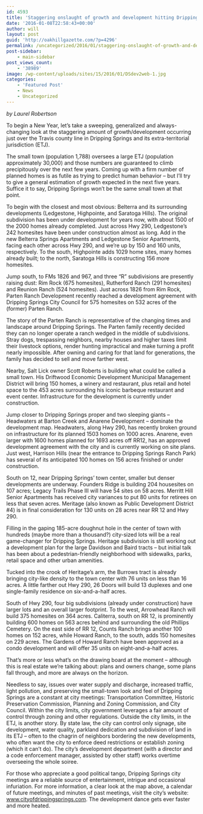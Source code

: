 ```yaml
---
id: 4593
title: 'Staggering onslaught of growth and development hitting Dripping Springs: a snapshot'
date: '2016-01-08T22:58:43+00:00'
author: will
layout: post
guid: 'http://oakhillgazette.com/?p=4296'
permalink: /uncategorized/2016/01/staggering-onslaught-of-growth-and-development-hitting-dripping-springs-a-snapshot/
post-sidebar:
    - main-sidebar
post_views_count:
    - '38989'
image: /wp-content/uploads/sites/15/2016/01/DSdev2web-1.jpg
categories:
    - 'Featured Post'
    - News
    - Uncategorized
---
```


*by Laurel Robertson*

To begin a New Year, let’s take a sweeping, generalized and always-changing look at the staggering amount of growth/development occurring just over the Travis county line in Dripping Springs and its extra-territorial jurisdiction (ETJ).

The small town (population 1,788) oversees a large ETJ (population approximately 30,000) and those numbers are guaranteed to climb precipitously over the next few years. Coming up with a firm number of planned homes is as futile as trying to predict human behavior – but I’ll try to give a general estimation of growth expected in the next five years. Suffice it to say, Dripping Springs won’t be the same small town at that point.

To begin with the closest and most obvious: Belterra and its surrounding developments (Ledgestone, Highpointe, and Saratoga Hills). The original subdivision has been under development for years now, with about 1500 of the 2000 homes already completed. Just across Hwy 290, Ledgestone’s 242 homesites have been under construction almost as long. Add in the new Belterra Springs Apartments and Ledgestone Senior Apartments, facing each other across Hwy 290, and we’re up by 150 and 160 units, respectively. To the south, Highpointe adds 1029 home sites, many homes already built; to the north, Saratoga Hills is constructing 156 more homesites.

Jump south, to FMs 1826 and 967, and three “R” subdivisions are presently raising dust: Rim Rock (675 homesites), Rutherford Ranch (291 homesites) and Reunion Ranch (524 homesites). Just across 1826 from Rim Rock, Parten Ranch Development recently reached a development agreement with Dripping Springs City Council for 575 homesites on 532 acres of the (former) Parten Ranch.

The story of the Parten Ranch is representative of the changing times and landscape around Dripping Springs. The Parten family recently decided they can no longer operate a ranch wedged in the middle of subdivisions. Stray dogs, trespassing neighbors, nearby houses and higher taxes limit their livestock options, render hunting impractical and make turning a profit nearly impossible. After owning and caring for that land for generations, the family has decided to sell and move farther west.

Nearby, Salt Lick owner Scott Roberts is building what could be called a small town. His Driftwood Economic Development Municipal Management District will bring 150 homes, a winery and restaurant, plus retail and hotel space to the 453 acres surrounding his iconic barbeque restaurant and event center. Infrastructure for the development is currently under construction.

Jump closer to Dripping Springs proper and two sleeping giants – Headwaters at Barton Creek and Anarene Development – dominate the development map. Headwaters, along Hwy 290, has recently broken ground on infrastructure for its planned 1503 homes on 1000 acres. Anarene, even larger with 1600 homes planned for 1693 acres off RR12, has an approved development agreement with the city and is currently working on site plans. Just west, Harrison Hills (near the entrance to Dripping Springs Ranch Park) has several of its anticipated 100 homes on 156 acres finished or under construction.

South on 12, near Dripping Springs’ town center, smaller but denser developments are underway. Founders Ridge is building 204 housesites on 107 acres; Legacy Trails Phase III will have 54 sites on 58 acres. Merritt Hill Senior Apartments has received city variances to put 80 units for retirees on less that seven acres. Meritage (also known as Public Development District #4) is in final consideration for 130 units on 28 acres near RR 12 and Hwy 290.

Filling in the gaping 185-acre doughnut hole in the center of town with hundreds (maybe more than a thousand?) city-sized lots will be a real game-changer for Dripping Springs. Heritage subdivision is still working out a development plan for the large Davidson and Baird tracts – but initial talk has been about a pedestrian-friendly neighborhood with sidewalks, parks, retail space and other urban amenities.

Tucked into the crook of Heritage’s arm, the Burrows tract is already bringing city-like density to the town center with 76 units on less than 16 acres. A little farther out Hwy 290, 26 Doors will build 13 duplexes and one single-family residence on six-and-a-half acres.

South of Hwy 290, four big subdivisions (already under construction) have larger lots and an overall larger footprint. To the west, Arrowhead Ranch will build 375 homesites on 364 acres. Caliterra, south on RR 12, is prominently building 600 homes on 563 acres behind and surrounding the old Phillips Cemetery. On the east side of RR 12, Counts Ranch brings another 100 homes on 152 acres, while Howard Ranch, to the south, adds 150 homesites on 229 acres. The Gardens of Howard Ranch have been approved as a condo development and will offer 35 units on eight-and-a-half acres.

That’s more or less what’s on the drawing board at the moment – although this is real estate we’re talking about: plans and owners change, some plans fall through, and more are always on the horizon.

Needless to say, issues over water supply and discharge, increased traffic, light pollution, and preserving the small-town look and feel of Dripping Springs are a constant at city meetings: Transportation Committee, Historic Preservation Commission, Planning and Zoning Commission, and City Council. Within the city limits, city government leverages a fair amount of control through zoning and other regulations. Outside the city limits, in the ETJ, is another story. By state law, the city can control only signage, site development, water quality, parkland dedication and subdivision of land in its ETJ – often to the chagrin of neighbors bordering the new developments, who often want the city to enforce deed restrictions or establish zoning (which it can’t do). The city’s development department (with a director and a code enforcement manager, assisted by other staff) works overtime overseeing the whole soiree.

For those who appreciate a good political tango, Dripping Springs city meetings are a reliable source of entertainment, intrigue and occasional infuriation. For more information, a clear look at the map above, a calendar of future meetings, and minutes of past meetings, visit the city’s website: www.cityofdrippingsprings.com. The development dance gets ever faster and more heated.